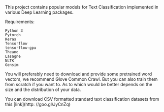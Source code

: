 This project contains popular models for Text Classification implemented in various Deep Learning packages.

Requirements:

    Python 3
    Pytorch
    Keras
    Tensorflow
    tensorflow-gpu
    Theano
    Lasagne
    NLTK
    Gensim

You will preferably need to download and provide some pretrained word vectors, we recommend Glove Common Crawl.
But you can also train them from scratch if you want to.
As to which would be better depends on the size and the distribution of your data.

You can download CSV formatted standard text classification datasets from this [link](http:
//goo.gl/JyCnZq)

